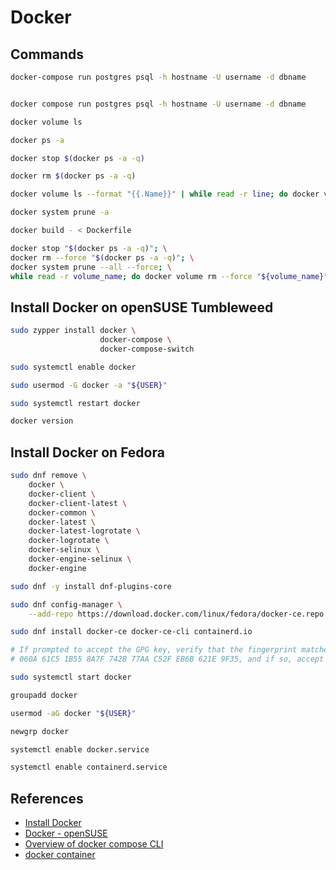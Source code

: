 # Docker



## Commands


```bash
docker-compose run postgres psql -h hostname -U username -d dbname


docker compose run postgres psql -h hostname -U username -d dbname
```



```bash
docker volume ls

docker ps -a

docker stop $(docker ps -a -q)

docker rm $(docker ps -a -q)

docker volume ls --format "{{.Name}}" | while read -r line; do docker volume rm "${line}"; done

docker system prune -a

docker build - < Dockerfile
```


```bash
docker stop "$(docker ps -a -q)"; \
docker rm --force "$(docker ps -a -q)"; \
docker system prune --all --force; \
while read -r volume_name; do docker volume rm --force "${volume_name}"; done < <(docker volume ls --format "{{.Name}}")
```




## Install Docker on openSUSE Tumbleweed

```bash
sudo zypper install docker \
                    docker-compose \
                    docker-compose-switch

sudo systemctl enable docker

sudo usermod -G docker -a "${USER}"

sudo systemctl restart docker

docker version
```



## Install Docker on Fedora

```bash
sudo dnf remove \
    docker \
    docker-client \
    docker-client-latest \
    docker-common \
    docker-latest \
    docker-latest-logrotate \
    docker-logrotate \
    docker-selinux \
    docker-engine-selinux \
    docker-engine

sudo dnf -y install dnf-plugins-core

sudo dnf config-manager \
    --add-repo https://download.docker.com/linux/fedora/docker-ce.repo

sudo dnf install docker-ce docker-ce-cli containerd.io

# If prompted to accept the GPG key, verify that the fingerprint matches
# 060A 61C5 1B55 8A7F 742B 77AA C52F EB6B 621E 9F35, and if so, accept it.

sudo systemctl start docker

groupadd docker

usermod -aG docker "${USER}"

newgrp docker

systemctl enable docker.service

systemctl enable containerd.service
```



## References

- [Install Docker](https://docs.docker.com/engine/install/)
- [Docker - openSUSE](https://en.opensuse.org/Docker)
- [Overview of docker compose CLI](https://docs.docker.com/compose/reference/)
- [docker container](https://docs.docker.com/reference/cli/docker/container/)
